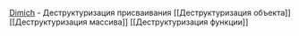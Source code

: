 [Dimich](https://www.youtube.com/watch?v=xRe0hbu6qJw&ab_channel=IT-KAMASUTRA) - Деструктуризация присваивания
[[Деструктуризация объекта]]
[[Деструктуризация массива]]
[[Деструктуризация функции]]
 